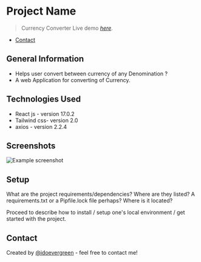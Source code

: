# Project Name

> Currency Converter
> Live demo [_here_](https://converter-currency-492b33.netlify.app/).

- [Contact](#contact)

## General Information

- Helps user convert between currency of any Denomination ?
- A web Application for converting of Currency.

## Technologies Used

- React js - version 17.0.2
- Tailwind css- version 2.0
- axios - version 2.2.4

## Screenshots

![Example screenshot](https://res.cloudinary.com/evergreenx/image/upload/v1624729355/convertapp_nyo6r3.png)

## Setup

What are the project requirements/dependencies? Where are they listed? A requirements.txt or a Pipfile.lock file perhaps? Where is it located?

Proceed to describe how to install / setup one's local environment / get started with the project.

## Contact

Created by [@idoevergreen](https://www.linkedin.com/in/ido-dickson-evergreen-7b830017a/) - feel free to contact me!
